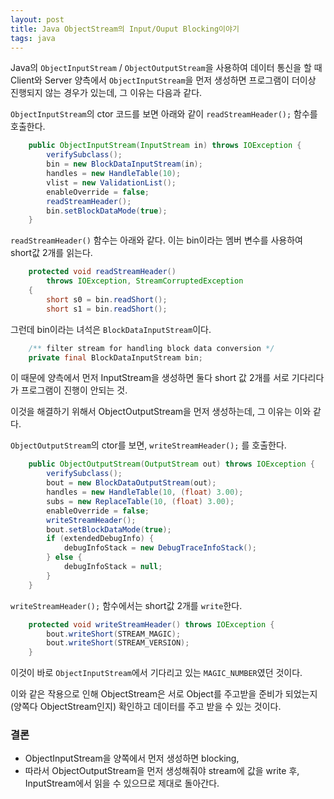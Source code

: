 ```yaml
---
layout: post
title: Java ObjectStream의 Input/Ouput Blocking이야기
tags: java
---
```


Java의 `ObjectInputStream` / `ObjectOutputStream`을 사용하여 데이터 통신을 할 때 Client와 Server 양측에서 `ObjectInputStream`을 먼저 생성하면 프로그램이 더이상 진행되지 않는 경우가 있는데, 그 이유는 다음과 같다.

`ObjectInputStream`의 ctor 코드를 보면 아래와 같이 `readStreamHeader();` 함수를 호출한다.  

```java
    public ObjectInputStream(InputStream in) throws IOException {
        verifySubclass();
        bin = new BlockDataInputStream(in);
        handles = new HandleTable(10);
        vlist = new ValidationList();
        enableOverride = false;
        readStreamHeader();
        bin.setBlockDataMode(true);
    }
```

`readStreamHeader()` 함수는 아래와 같다. 이는 bin이라는 멤버 변수를 사용하여 short값 2개를 읽는다.

```java
    protected void readStreamHeader()
        throws IOException, StreamCorruptedException
    {
        short s0 = bin.readShort();
        short s1 = bin.readShort();
```

그런데 bin이라는 녀석은 `BlockDataInputStream`이다.

```java
    /** filter stream for handling block data conversion */
    private final BlockDataInputStream bin;
```

이 때문에 양측에서 먼저 InputStream을 생성하면 둘다 short 값 2개를 서로 기다리다가 프로그램이 진행이 안되는 것.

이것을 해결하기 위해서 ObjectOutputStream을 먼저 생성하는데, 그 이유는 이와 같다.

`ObjectOutputStream`의 ctor를 보면, `writeStreamHeader();` 를 호출한다.

```java
    public ObjectOutputStream(OutputStream out) throws IOException {
        verifySubclass();
        bout = new BlockDataOutputStream(out);
        handles = new HandleTable(10, (float) 3.00);
        subs = new ReplaceTable(10, (float) 3.00);
        enableOverride = false;
        writeStreamHeader();
        bout.setBlockDataMode(true);
        if (extendedDebugInfo) {
            debugInfoStack = new DebugTraceInfoStack();
        } else {
            debugInfoStack = null;
        }   
    }
```

`writeStreamHeader();` 함수에서는 short값 2개를 `write`한다.

```java
    protected void writeStreamHeader() throws IOException {
        bout.writeShort(STREAM_MAGIC);
        bout.writeShort(STREAM_VERSION);
    }
```

이것이 바로 `ObjectInputStream`에서 기다리고 있는 `MAGIC_NUMBER`였던 것이다.

이와 같은 작용으로 인해 ObjectStream은 서로 Object를 주고받을 준비가 되었는지(양쪽다 ObjectStream인지) 확인하고 데이터를 주고 받을 수 있는 것이다.

### 결론 ###

* ObjectInputStream을 양쪽에서 먼저 생성하면 blocking,
* 따라서 ObjectOutputStream을 먼저 생성해줘야 stream에 값을 write 후, InputStream에서 읽을 수 있으므로 제대로 돌아간다.
